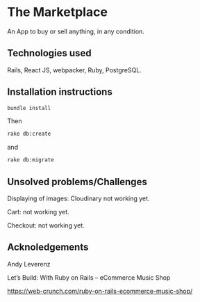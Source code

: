 # The Marketplace
An App to buy or sell anything, in any condition.

## Technologies used
Rails, React JS, webpacker, Ruby, PostgreSQL.

## Installation instructions
```bash
bundle install
```
Then
```bash
rake db:create
```
and
```bash
rake db:migrate
```

## Unsolved problems/Challenges
Displaying of images: Cloudinary not working yet.

Cart: not working yet.

Checkout: not working yet.

## Acknoledgements
Andy Leverenz

Let’s Build: With Ruby on Rails – eCommerce Music Shop

https://web-crunch.com/ruby-on-rails-ecommerce-music-shop/
